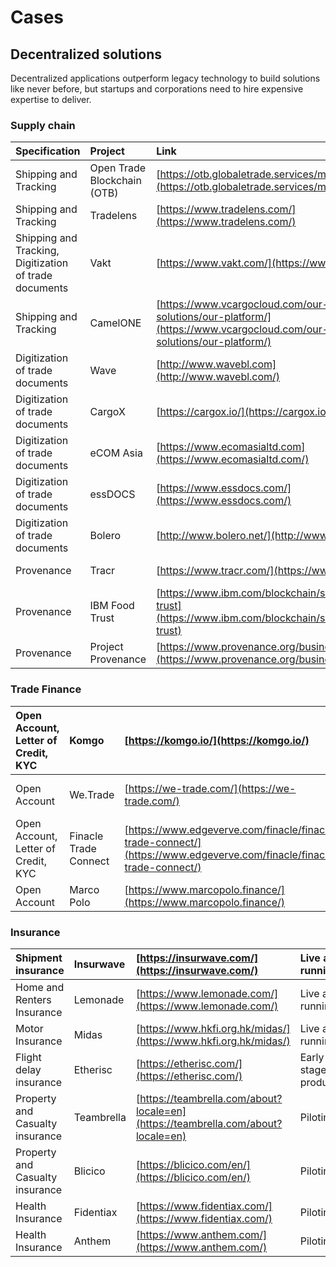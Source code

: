 # Cases

## Decentralized solutions 

Decentralized applications outperform legacy technology to build solutions like never before, but startups and corporations need to hire expensive expertise to deliver.  
  


### Supply chain 

| Specification | Project | Link | Status |
| :--- | :--- | :--- | :--- |
| Shipping and Tracking | Open Trade Blockchain \(OTB\) | [https://otb.globaletrade.services/mainpage](https://otb.globaletrade.services/mainpage) | Live and running |
| Shipping and Tracking | Tradelens | [https://www.tradelens.com/](https://www.tradelens.com/) | Live and running |
| Shipping and Tracking, Digitization of trade documents | Vakt | [https://www.vakt.com/](https://www.vakt.com/) | Early stage of production |
| Shipping and Tracking | CamelONE | [https://www.vcargocloud.com/our-solutions/our-platform/](https://www.vcargocloud.com/our-solutions/our-platform/) | Live and running |
| Digitization of trade documents | Wave | [http://www.wavebl.com](http://www.wavebl.com/) | Live and running |
| Digitization of trade documents | CargoX | [https://cargox.io/](https://cargox.io/) | Early stage of production |
| Digitization of trade documents | eCOM Asia | [https://www.ecomasialtd.com](https://www.ecomasialtd.com/) | Early stage of production |
| Digitization of trade documents | essDOCS | [https://www.essdocs.com/](https://www.essdocs.com/) | Piloting |
| Digitization of trade documents | Bolero | [http://www.bolero.net/](http://www.bolero.net/) | Piloting |
| Provenance | Tracr | [https://www.tracr.com/](https://www.tracr.com/) | Live and running |
| Provenance | IBM Food Trust | [https://www.ibm.com/blockchain/solutions/food-trust](https://www.ibm.com/blockchain/solutions/food-trust) | Live and running |
| Provenance | Project Provenance | [https://www.provenance.org/business/platform](https://www.provenance.org/business/platform) | Live and running |

### Trade Finance 

| Open Account, Letter of Credit, KYC | Komgo | [https://komgo.io/](https://komgo.io/) | Live and running |
| :--- | :--- | :--- | :--- |
| Open Account | We.Trade | [https://we-trade.com/](https://we-trade.com/) | Early stage of production |
| Open Account, Letter of Credit, KYC | Finacle Trade Connect | [https://www.edgeverve.com/finacle/finacle-trade-connect/](https://www.edgeverve.com/finacle/finacle-trade-connect/) | Piloting |
| Open Account | Marco Polo | [https://www.marcopolo.finance/](https://www.marcopolo.finance/) | Piloting |

### Insurance 

| Shipment insurance | Insurwave | [https://insurwave.com/](https://insurwave.com/) | Live and running |
| :--- | :--- | :--- | :--- |
| Home and Renters Insurance | Lemonade | [https://www.lemonade.com/](https://www.lemonade.com/) | Live and running |
| Motor Insurance | Midas | [https://www.hkfi.org.hk/midas/](https://www.hkfi.org.hk/midas/) | Live and running |
| Flight delay insurance | Etherisc | [https://etherisc.com/](https://etherisc.com/) | Early stage of production |
| Property and Casualty insurance | Teambrella | [https://teambrella.com/about?locale=en](https://teambrella.com/about?locale=en) | Piloting |
| Property and Casualty insurance | Blicico | [https://blicico.com/en/](https://blicico.com/en/) | Piloting |
| Health Insurance | Fidentiax | [https://www.fidentiax.com/](https://www.fidentiax.com/) | Piloting |
| Health Insurance | Anthem | [https://www.anthem.com/](https://www.anthem.com/) | Piloting |

